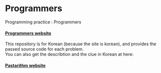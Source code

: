# Programmers
Programming practice : Programmers
  
#### [Programmers website](https://programmers.co.kr/)  
  
This repository is for Korean (because the site is korean), and provides the passed source code for each problem.  
You can also get the describtion and the clue in Korean at here:  
#### [Pastarithm website](http://pastarithm.tistory.com/)
